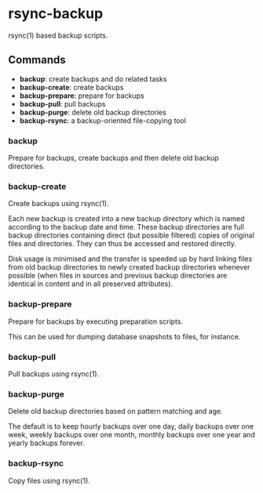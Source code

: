 rsync-backup
============

rsync(1) based backup scripts.

Commands
--------

 * **backup**:         create backups and do related tasks
 * **backup-create**:  create backups
 * **backup-prepare**: prepare for backups
 * **backup-pull**:    pull backups
 * **backup-purge**:   delete old backup directories
 * **backup-rsync**:   a backup-oriented file-copying tool

### **backup**

Prepare for backups, create backups and then delete old backup
directories.

### **backup-create**

Create backups using rsync(1).

Each new backup is created into a new backup directory which is named
according to the backup date and time. These backup directories are full
backup directories containing direct (but possible filtered) copies of
original files and directories. They can thus be accessed and restored
directly.

Disk usage is minimised and the transfer is speeded up by hard linking
files from old backup directories to newly created backup directories
whenever possible (when files in sources and previous backup directories
are identical in content and in all preserved attributes).

### **backup-prepare**

Prepare for backups by executing preparation scripts.

This can be used for dumping database snapshots to files, for instance.

### **backup-pull**

Pull backups using rsync(1).

### **backup-purge**

Delete old backup directories based on pattern matching and age.

The default is to keep hourly backups over one day, daily backups over
one week, weekly backups over one month, monthly backups over one year
and yearly backups forever.

### **backup-rsync**

Copy files using rsync(1).
